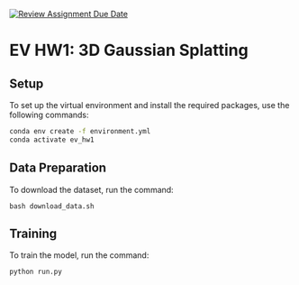 [![Review Assignment Due Date](https://classroom.github.com/assets/deadline-readme-button-22041afd0340ce965d47ae6ef1cefeee28c7c493a6346c4f15d667ab976d596c.svg)](https://classroom.github.com/a/yjiC1df2)
# EV HW1: 3D Gaussian Splatting


## Setup
To set up the virtual environment and install the required packages, use the following commands:
```bash
conda env create -f environment.yml
conda activate ev_hw1
```

## Data Preparation
To download the dataset, run the command:
```
bash download_data.sh
```

## Training
To train the model, run the command:
```bash
python run.py
```
